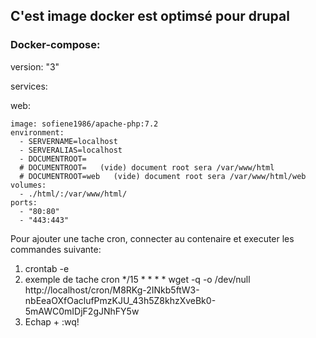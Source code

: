 ## C'est image docker est optimsé pour drupal

### Docker-compose:

version: "3"

services:

web:

    image: sofiene1986/apache-php:7.2
    environment:
      - SERVERNAME=localhost
      - SERVERALIAS=localhost
      - DOCUMENTROOT=
      # DOCUMENTROOT=   (vide) document root sera /var/www/html
      # DOCUMENTROOT=web   (vide) document root sera /var/www/html/web
    volumes:
      - ./html/:/var/www/html/
    ports:
      - "80:80"
      - "443:443"

Pour ajouter une tache cron, connecter au contenaire et executer les commandes suivante:
1) crontab -e
2) exemple de tache cron */15 * * * * wget -q -o /dev/null http://localhost/cron/M8RKg-2INkb5ftW3-nbEeaOXfOaclufPmzKJU_43h5Z8khzXveBk0-5mAWC0mIDjF2gJNhFY5w
3) Echap + :wq!      
